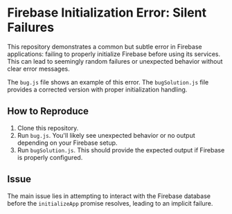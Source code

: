 # Firebase Initialization Error: Silent Failures

This repository demonstrates a common but subtle error in Firebase applications: failing to properly initialize Firebase before using its services.  This can lead to seemingly random failures or unexpected behavior without clear error messages.

The `bug.js` file shows an example of this error. The `bugSolution.js` file provides a corrected version with proper initialization handling.

## How to Reproduce
1. Clone this repository.
2. Run `bug.js`. You'll likely see unexpected behavior or no output depending on your Firebase setup. 
3. Run `bugSolution.js`. This should provide the expected output if Firebase is properly configured. 

## Issue
The main issue lies in attempting to interact with the Firebase database before the `initializeApp` promise resolves, leading to an implicit failure.